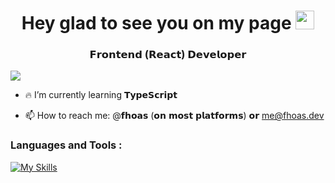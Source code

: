 <h1 align="center">
  Hey glad to see you on my page
  <img src="https://media.giphy.com/media/hvRJCLFzcasrR4ia7z/giphy.gif" width="30px"/>
</h1>
<h3 align="center">𝗙𝗿𝗼𝗻𝘁𝗲𝗻𝗱 (𝗥𝗲𝗮𝗰𝘁) 𝗗𝗲𝘃𝗲𝗹𝗼𝗽𝗲𝗿</h3>

![](https://komarev.com/ghpvc/?username=fhoas)

- 🔥 I’m currently learning 𝗧𝘆𝗽𝗲𝗦𝗰𝗿𝗶𝗽𝘁

- 📫 How to reach me: @𝗳𝗵𝗼𝗮𝘀 (𝗼𝗻 𝗺𝗼𝘀𝘁 𝗽𝗹𝗮𝘁𝗳𝗼𝗿𝗺𝘀) 𝗼𝗿 [me@fhoas.dev](mailto:me@fhoas.dev)


### Languages and Tools :
[![My Skills](https://skills.thijs.gg/icons?i=html,css,js,react,ts,redux,tailwind,bootstrap,materialui,scss,sass,figma)](https://skills.thijs.gg)
